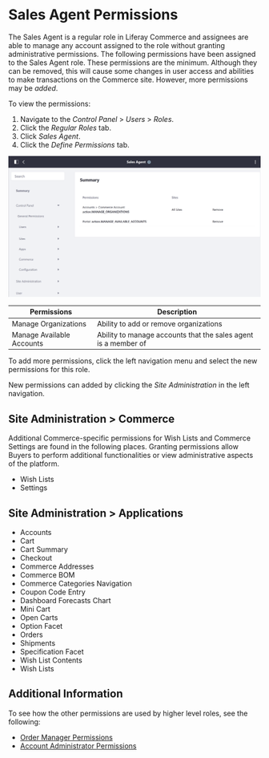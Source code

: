 # Sales Agent Permissions

The Sales Agent is a regular role in Liferay Commerce and assignees are able to manage any account assigned to the role without granting administrative permissions. The following permissions have been assigned to the Sales Agent role. These permissions are the minimum. Although they can be removed, this will cause some changes in user access and abilities to make transactions on the Commerce site. However, more permissions may be _added_.

To view the permissions:

1. Navigate to the _Control Panel_ > _Users_ > _Roles_.
1. Click the _Regular Roles_ tab.
1. Click _Sales Agent_.
1. Click the _Define Permissions_ tab.

![Sales agent permissions](./sales-agent-permissions/images/01.png)

| Permissions | Description |
| --- | --- |
| Manage Organizations | Ability to add or remove organizations |
| Manage Available Accounts | Ability to manage accounts that the sales agent is a member of |

To add more permissions, click the left navigation menu and select the new permissions for this role.

New permissions can added by clicking the _Site Administration_ in the left navigation.

## Site Administration  > Commerce

Additional Commerce-specific permissions for Wish Lists and Commerce Settings are found in the following places. Granting permissions allow Buyers to perform additional functionalities or view administrative aspects of the platform.

* Wish Lists
* Settings

## Site Administration > Applications

* Accounts
* Cart
* Cart Summary
* Checkout
* Commerce Addresses
* Commerce BOM
* Commerce Categories Navigation
* Coupon Code Entry
* Dashboard Forecasts Chart
* Mini Cart
* Open Carts
* Option Facet
* Orders
* Shipments
* Specification Facet
* Wish List Contents
* Wish Lists

## Additional Information

To see how the other permissions are used by higher level roles, see the following:

* [Order Manager Permissions](./order-manager-permissions.md)
* [Account Administrator Permissions](./account-administrator-permissions.md)